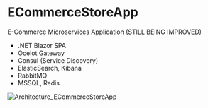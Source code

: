 # ECommerceStoreApp
E-Commerce Microservices Application (STILL BEING IMPROVED)

- .NET Blazor SPA
- Ocelot Gateway
- Consul (Service Discovery)
- ElasticSearch, Kibana
- RabbitMQ
- MSSQL, Redis

![Architecture_ECommerceStoreApp](https://user-images.githubusercontent.com/82120298/232288567-eb350065-a8ed-4743-b4d5-0c4de56cc4a4.png)


